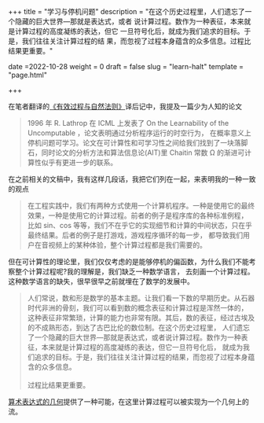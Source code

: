 +++
title = "学习与停机问题"
description = "在这个历史过程里，人们遗忘了一个隐藏的巨大世界—那就是表达式，或者 说计算过程。数作为一种表征，本来就是计算过程的高度凝练的表达，但它 一旦符号化后，就成为我们追求的目标。于是，我们往往关注计算过程的结 果，而忽视了过程本身蕴含的众多信息。过程比结果更重要。"

date =2022-10-28
weight = 0
draft = false
slug = "learn-halt"
template = "page.html"

+++

在笔者翻译的[《有效过程与自然法则》](/curiosity/computability/)译后记中，我提及一篇少为人知的论文

> 1996 年 R. Lathrop 在 ICML 上发表了 On the Learnability of the Uncomputable ，论文表明通过分析程序运行的时空行为，
> 在概率意义上停机问题可学习。论文在可计算性和可学习性之间给我们找到了一块落脚石，同时论文的分析方法和算法信息论(AIT)里 Chaitin 常数 Ω 
> 的渐进可计算性似乎有更进一步的联系。

在之前相关的文稿中，我有这样几段话，我把它们列在一起，来表明我的一种一致的观点

> 在工程实践中，我们有两种方式使用一个计算机程序。一种是使用它的最终效果，一种是使用它的计算过程。前者的例子是程序库的各种标准例程，
> 比如 sin、cos 等等，我们不在乎它的实现细节和计算的中间状态，只在乎最终结果。后者的例子是打游戏，游戏程序循环的每一步，
> 都导致我们用户在音视频上的某种体验，整个计算过程都是我们需要的。

但在可计算性的理论里，我们仅仅考虑的是能够停机的偏函数，为什么我们不能考察整个计算过程呢?我的理解是，我们缺乏一种数学语言，
去刻画一个计算过程。这种数学语言的缺失，很早很早之前就埋在了数学的发展中。

> 人们常说，数和形是数学的基本主题。让我们看一下数的早期历史。从石器时代非洲的骨刻，我们可以看到数的概念表征和计算过程是浑然一体的，
> 这种表征非常繁琐，计算的能力也非常有限。其后，数的表征，经过古埃及的不成熟形态，到达了古巴比伦的数位制。在这个历史过程里，
> 人们遗忘了一个隐藏的巨大世界—那就是表达式，或者说计算过程。数作为一种表征，本来就是计算过程的高度凝练的表达，但它一旦符号化后，
> 就成为我们追求的目标。于是，我们往往关注计算过程的结果，而忽视了过程本身蕴含的众多信息。<br/><br/>
> 过程比结果更重要。

[算术表达式的几何](/curiosity/aegeom/)提供了一种可能，在这里计算过程可以被实现为一个几何上的流。

